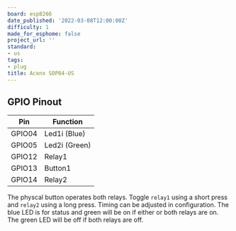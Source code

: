 ```yaml
---
board: esp8266
date_published: '2022-03-08T12:00:00Z'
difficulty: 1
made_for_esphome: false
project_url: ''
standard:
- us
tags:
- plug
title: Acenx SOP04-US
---
```


## GPIO Pinout

| Pin    | Function             |
| ------ | -------------------- |
| GPIO04 | Led1i (Blue)         |
| GPIO05 | Led2i (Green)        |
| GPIO12 | Relay1               |
| GPIO13 | Button1              |
| GPIO14 | Relay2               |
The physcal button operates both relays.  Toggle `relay1` using a short press and `relay2` using a long press.  Timing can be adjusted in configuration.  The blue LED is for status and green will be on if either or both relays are on.  The green LED will be off if both relays are off.